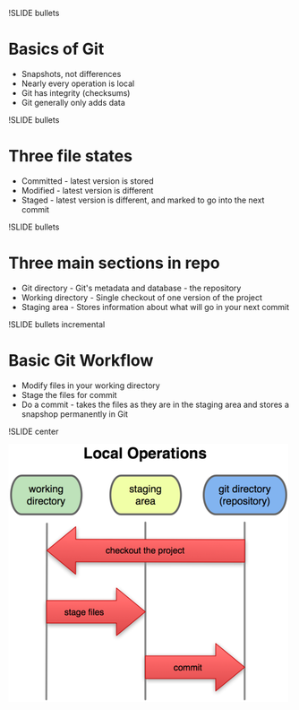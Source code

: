 !SLIDE bullets

# Basics of Git #

* Snapshots, not differences
* Nearly every operation is local
* Git has integrity (checksums)
* Git generally only adds data

!SLIDE bullets

# Three file states #

* Committed - latest version is stored
* Modified  - latest version is different
* Staged    - latest version is different, and marked to go into the next commit

!SLIDE bullets

# Three main sections in repo #

* Git directory     - Git's metadata and database - the repository 
* Working directory - Single checkout of one version of the project
* Staging area      - Stores information about what will go in your next commit

!SLIDE bullets incremental

# Basic Git Workflow #

* Modify files in your working directory
* Stage the files for commit
* Do a commit - takes the files as they are in the staging area and stores a snapshop permanently in Git

!SLIDE center

![Local Workflow](local_workflow.png)
